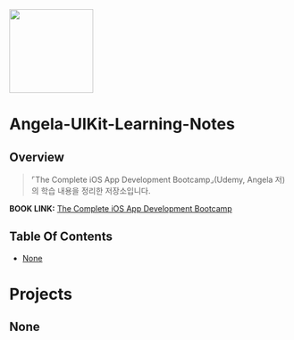 <img src="https://user-images.githubusercontent.com/21079970/224588704-8340a864-0560-4f13-8586-eac4937dcfe5.png" align="center" width="150" height="150">

# Angela-UIKit-Learning-Notes
## Overview
> ⌜The Complete iOS App Development Bootcamp⌟(Udemy, Angela 저)의 학습 내용을 정리한 저장소입니다.

**BOOK LINK:** [The Complete iOS App Development Bootcamp]([https://www.inflearn.com/course/ios-uikit-15apps/dashboard](https://www.udemy.com/course/ios-13-app-development-bootcamp/learn/lecture/16250978#overview))

## Table Of Contents
* [None]()

# Projects
## None
